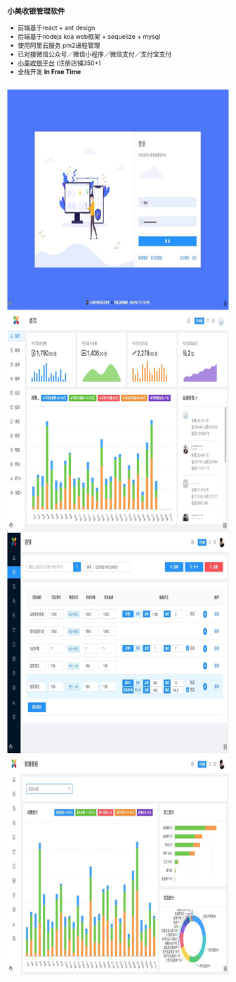 ###  小美收银管理软件

* 前端基于react + ant design
* 后端基于nodejs koa web框架 + sequelize + mysql
* 使用阿里云服务 pm2进程管理
* 已对接微信公众号／微信小程序／微信支付／支付宝支付
* [小美收银平台](https://www.ixiaomu.cn/xiaomei) (注册店铺350+)
* 全栈开发 **In Free Time**
<br/>
<img src="https://raw.githubusercontent.com/wosxieez/XiaoMeiCashier/master/screenshot/1.png" alt="" width="800" height="500"/>
<br/>
<img src="https://raw.githubusercontent.com/wosxieez/XiaoMeiCashier/master/screenshot/2.png" alt="" width="800" height="500"/>
<br/>
<img src="https://raw.githubusercontent.com/wosxieez/XiaoMeiCashier/master/screenshot/5.png" alt="" width="800" height="500"/>
<br/>
<img src="https://raw.githubusercontent.com/wosxieez/XiaoMeiCashier/master/screenshot/9.png" alt="" width="800" height="500"/>
